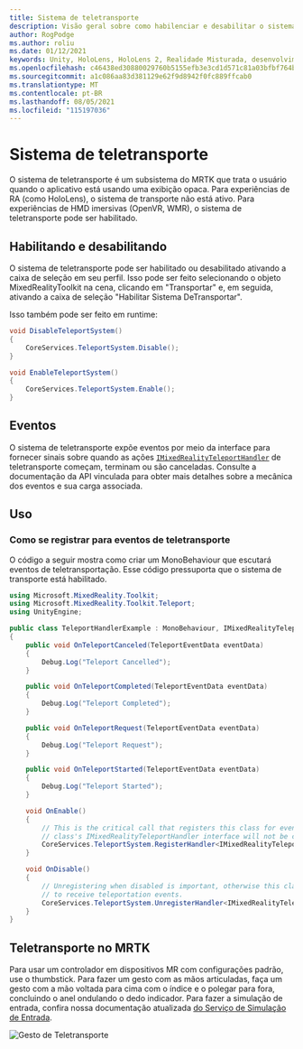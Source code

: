 ```yaml
---
title: Sistema de teletransporte
description: Visão geral sobre como habilenciar e desabilitar o sistema Dev no MRTK
author: RogPodge
ms.author: roliu
ms.date: 01/12/2021
keywords: Unity, HoloLens, HoloLens 2, Realidade Misturada, desenvolvimento, MRTK, sistema Dev.
ms.openlocfilehash: c46438ed30880029760b5155efb3e3cd1d571c81a03bfbf764b2010e2e232c53
ms.sourcegitcommit: a1c086aa83d381129e62f9d8942f0fc889ffcab0
ms.translationtype: MT
ms.contentlocale: pt-BR
ms.lasthandoff: 08/05/2021
ms.locfileid: "115197036"
---
```

# <a name="teleport-system"></a>Sistema de teletransporte

O sistema de teletransporte é um subsistema do MRTK que trata o usuário quando o aplicativo está usando uma exibição opaca. Para experiências de RA (como HoloLens), o sistema de transporte não está ativo. Para experiências de HMD imersivas (OpenVR, WMR), o sistema de teletransporte pode ser habilitado.

## <a name="enabling-and-disabling"></a>Habilitando e desabilitando

O sistema de teletransporte pode ser habilitado ou desabilitado ativando a caixa de seleção em seu perfil.
Isso pode ser feito selecionando o objeto MixedRealityToolkit na cena, clicando em "Transportar" e, em seguida, ativando a caixa de seleção "Habilitar Sistema DeTransportar".

Isso também pode ser feito em runtime:

```c#
void DisableTeleportSystem()
{
    CoreServices.TeleportSystem.Disable();
}

void EnableTeleportSystem()
{
    CoreServices.TeleportSystem.Enable();
}
```

## <a name="events"></a>Eventos

O sistema de teletransporte expõe eventos por meio da interface para fornecer sinais sobre quando as ações [`IMixedRealityTeleportHandler`](xref:Microsoft.MixedReality.Toolkit.Teleport.IMixedRealityTeleportHandler) de teletransporte começam, terminam ou são canceladas.
Consulte a documentação da API vinculada para obter mais detalhes sobre a mecânica dos eventos e sua carga associada.

## <a name="usage"></a>Uso

### <a name="how-to-register-for-teleportation-events"></a>Como se registrar para eventos de teletransporte

O código a seguir mostra como criar um MonoBehaviour que escutará eventos de teletransportação. Esse código pressuporta que o sistema de transporte está habilitado.

```c#
using Microsoft.MixedReality.Toolkit;
using Microsoft.MixedReality.Toolkit.Teleport;
using UnityEngine;

public class TeleportHandlerExample : MonoBehaviour, IMixedRealityTeleportHandler
{
    public void OnTeleportCanceled(TeleportEventData eventData)
    {
        Debug.Log("Teleport Cancelled");
    }

    public void OnTeleportCompleted(TeleportEventData eventData)
    {
        Debug.Log("Teleport Completed");
    }

    public void OnTeleportRequest(TeleportEventData eventData)
    {
        Debug.Log("Teleport Request");
    }

    public void OnTeleportStarted(TeleportEventData eventData)
    {
        Debug.Log("Teleport Started");
    }

    void OnEnable()
    {
        // This is the critical call that registers this class for events. Without this
        // class's IMixedRealityTeleportHandler interface will not be called.
        CoreServices.TeleportSystem.RegisterHandler<IMixedRealityTeleportHandler>(this);
    }

    void OnDisable()
    {
        // Unregistering when disabled is important, otherwise this class will continue
        // to receive teleportation events.
        CoreServices.TeleportSystem.UnregisterHandler<IMixedRealityTeleportHandler>(this);
    }
}
```

## <a name="teleporting-on-mrtk"></a>Teletransporte no MRTK

Para usar um controlador em dispositivos MR com configurações padrão, use o thumbstick. Para fazer um gesto com as mãos articuladas, faça um gesto com a mão voltada para cima com o índice e o polegar para fora, concluindo o anel ondulando o dedo indicador. Para fazer a simulação de entrada, confira nossa documentação atualizada [do Serviço de Simulação de Entrada](../input-simulation/input-simulation-service.md).

  ![Gesto de Teletransporte](../images/teleport/handteleport.gif)
